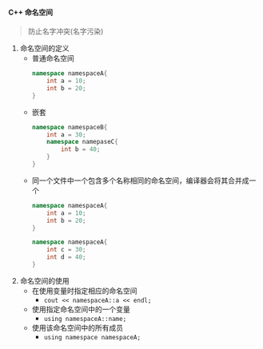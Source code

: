 #### C++ 命名空间
> 防止名字冲突(名字污染)

1. 命名空间的定义
    - 普通命名空间
        ```c++
        namespace namespaceA{
            int a = 10;
            int b = 20;
        }
        ```
    - 嵌套
        ```c++
        namespace namespaceB{
            int a = 30;
            namespace namepaseC{
                int b = 40;
            }
        }
        ```
    - 同一个文件中一个包含多个名称相同的命名空间，编译器会将其合并成一个
        ```c++
        namespace namespaceA{
            int a = 10;
            int b = 20;
        }

        namespace namespaceA{
            int c = 30;
            int d = 40;
        }
        ```
2. 命名空间的使用
    - 在使用变量时指定相应的命名空间
        - `cout << namespaceA::a << endl;`
    - 使用指定命名空间中的一个变量
        - `using namespaceA::name;`
    - 使用该命名空间中的所有成员
        - `using namespace namespaceA;`